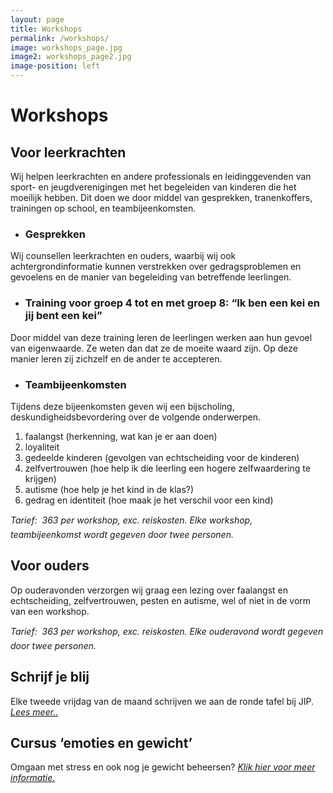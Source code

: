 ```yaml
---
layout: page
title: Workshops
permalink: /workshops/
image: workshops_page.jpg
image2: workshops_page2.jpg
image-position: left
---
```


# Workshops

## Voor leerkrachten

Wij helpen leerkrachten en andere professionals en leidinggevenden van sport- en jeugdverenigingen met het begeleiden van kinderen die het moeilijk hebben. Dit doen we door middel van gesprekken, tranenkoffers, trainingen op school, en teambijeenkomsten.

* ### Gesprekken


Wij counsellen leerkrachten en ouders, waarbij wij ook achtergrondinformatie kunnen verstrekken over gedragsproblemen en gevoelens en de manier van begeleiding van betreffende leerlingen.

* ### Training voor groep 4 tot en met groep 8: “Ik ben een kei en jij bent een kei”


Door middel van deze training leren de leerlingen werken aan hun gevoel van eigenwaarde. Ze weten dan dat ze de moeite waard zijn. Op deze manier leren zij zichzelf en de ander te accepteren.

* ### Teambijeenkomsten


Tijdens deze bijeenkomsten geven wij een bijscholing, deskundigheidsbevordering over de volgende onderwerpen.

1. faalangst (herkenning, wat kan je er aan doen)
2. loyaliteit
3. gedeelde kinderen (gevolgen van echtscheiding voor de kinderen)
4. zelfvertrouwen (hoe help ik die leerling een hogere zelfwaardering te krijgen)
5. autisme (hoe help je het kind in de klas?)
6. gedrag en identiteit (hoe maak je het verschil voor een kind)


*Tarief:  363 per workshop, exc. reiskosten. Elke workshop, teambijeenkomst wordt gegeven door twee personen.*

## Voor ouders

Op ouderavonden verzorgen wij graag een lezing over faalangst en echtscheiding, zelfvertrouwen, pesten en autisme, wel of niet in de vorm van een workshop.

*Tarief:  363 per workshop, exc. reiskosten. Elke ouderavond wordt gegeven door twee personen.*

##

## Schrijf je blij

Elke tweede vrijdag van de maand schrijven we aan de ronde tafel bij JIP. [*Lees meer..*](/assets/downloads/schrijven-aan-de-ronde-tafel.pdf)

## Cursus ‘emoties en gewicht’

Omgaan met stress en ook nog je gewicht beheersen? [*Klik hier voor meer informatie.*](/assets/downloads/workshop-gevoel-eten.pdf)